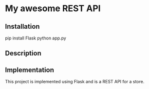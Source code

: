# My awesome REST API


## Installation


pip install Flask
python app.py


## Description



## Implementation

This project is implemented using Flask and is a REST API for a store.
